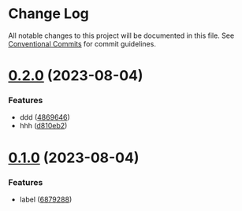 # Change Log

All notable changes to this project will be documented in this file.
See [Conventional Commits](https://conventionalcommits.org) for commit guidelines.

# [0.2.0](https://github.com/hhhhhello/lerna-test-five/compare/base-input@0.1.0...base-input@0.2.0) (2023-08-04)

### Features

- ddd ([4869646](https://github.com/hhhhhello/lerna-test-five/commit/486964675f33e1b8acd9d7624ec952ff93af0ca6))
- hhh ([d810eb2](https://github.com/hhhhhello/lerna-test-five/commit/d810eb2eb6aee90f7ef07c5276e999cc47997a9a))

# [0.1.0](https://github.com/hhhhhello/lerna-test-five/compare/base-input@0.0.6...base-input@0.1.0) (2023-08-04)

### Features

- label ([6879288](https://github.com/hhhhhello/lerna-test-five/commit/6879288879147897d252a63e80ebfa6fd5054e52))
